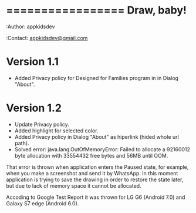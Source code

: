 =================
Draw, baby!
=================

:Author: appkidsdev

:Contact: appkidsdev@gmail.com

Version 1.1 
==============================

* Added Privacy policy for Designed for Families program in in Dialog "About".

Version 1.2
==============================

* Update Privacy policy.
* Added highlight for selected color.
* Added Privacy policy in Dialog "About" as hiperlink (hided whole url path).
* Solved error: java.lang.OutOfMemoryError: Failed to allocate a 92160012 byte allocation with 33554432 free bytes and 56MB until OOM.

That error is thrown when application enters the Paused state, for example, when you make a screenshot and send it by WhatsApp.
In this moment application is trying to save the drawing in order to restore the state later, but due to lack of memory space it cannot be allocated.

Accoding to Google Test Report it was thrown for LG G6 (Android 7.0) and Galaxy S7 edge (Android 6.0).

